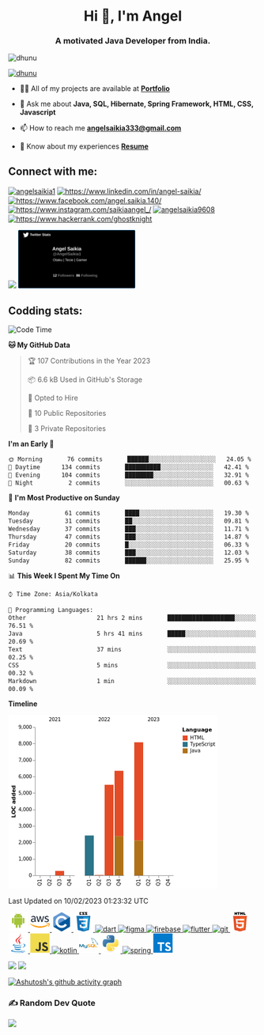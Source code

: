 <h1 align="center">Hi 👋, I'm Angel</h1>
<h3 align="center">A motivated Java Developer from India.</h3>

<p align="left"> <img src="https://komarev.com/ghpvc/?username=dhunu&label=Profile%20views&color=0e75b6&style=flat" alt="dhunu" /> </p>

<p align="left"> <a href="https://github.com/ryo-ma/github-profile-trophy"><img src="https://github-profile-trophy.vercel.app/?username=dhunu" alt="dhunu" /></a> </p>

- 👨‍💻 All of my projects are available at [**Portfolio**](https://dhunu.github.io/)

- 💬 Ask me about **Java, SQL, Hibernate, Spring Framework, HTML, CSS, Javascript**

- 📫 How to reach me **angelsaikia333@gmail.com**

- 📄 Know about my experiences [**Resume**](http://bit.ly/3I3Nuw1)

<h2 align="left">Connect with me:</h2>
<p align="left">
<a href="https://twitter.com/angelsaikia1" target="blank"><img align="center" src="https://raw.githubusercontent.com/rahuldkjain/github-profile-readme-generator/master/src/images/icons/Social/twitter.svg" alt="angelsaikia1" height="30" width="40" /></a>
<a href="https://linkedin.com/in/https://www.linkedin.com/in/angel-saikia/" target="blank"><img align="center" src="https://raw.githubusercontent.com/rahuldkjain/github-profile-readme-generator/master/src/images/icons/Social/linked-in-alt.svg" alt="https://www.linkedin.com/in/angel-saikia/" height="30" width="40" /></a>
<a href="https://fb.com/https://www.facebook.com/angel.saikia.140/" target="blank"><img align="center" src="https://raw.githubusercontent.com/rahuldkjain/github-profile-readme-generator/master/src/images/icons/Social/facebook.svg" alt="https://www.facebook.com/angel.saikia.140/" height="30" width="40" /></a>
<a href="https://instagram.com/https://www.instagram.com/saikiaangel_/" target="blank"><img align="center" src="https://raw.githubusercontent.com/rahuldkjain/github-profile-readme-generator/master/src/images/icons/Social/instagram.svg" alt="https://www.instagram.com/saikiaangel_/" height="30" width="40" /></a>
<a href="https://www.youtube.com/c/angelsaikia9608" target="blank"><img align="center" src="https://raw.githubusercontent.com/rahuldkjain/github-profile-readme-generator/master/src/images/icons/Social/youtube.svg" alt="angelsaikia9608" height="30" width="40" /></a>
<a href="https://www.hackerrank.com/https://www.hackerrank.com/ghostknight" target="blank"><img align="center" src="https://raw.githubusercontent.com/rahuldkjain/github-profile-readme-generator/master/src/images/icons/Social/hackerrank.svg" alt="https://www.hackerrank.com/ghostknight" height="30" width="40" /></a>
</p>

<div style="display="flex"; flex-direction="row";">
  
  <img width="49%" height="auto" src="https://youtube-stats-card.vercel.app/api?channelid=UCb-X45E2VQk6D55xtgc2i4Q&theme=dark"/>

  <img height="auto" width="47%" src="./Twitter_Stats.svg"/>
  
</div>

<h2 align="left">Codding stats:</h2>

<!--START_SECTION:waka-->
![Code Time](http://img.shields.io/badge/Code%20Time-432%20hrs%2026%20mins-blue)

**🐱 My GitHub Data** 

> 🏆 107 Contributions in the Year 2023
 > 
> 📦 6.6 kB Used in GitHub's Storage 
 > 
> 💼 Opted to Hire
 > 
> 📜 10 Public Repositories 
 > 
> 🔑 3 Private Repositories  
 > 
**I'm an Early 🐤** 

```text
🌞 Morning       76 commits       ██████░░░░░░░░░░░░░░░░░░░   24.05 % 
🌆 Daytime      134 commits       ██████████░░░░░░░░░░░░░░░   42.41 % 
🌃 Evening      104 commits       ████████░░░░░░░░░░░░░░░░░   32.91 % 
🌙 Night          2 commits       ░░░░░░░░░░░░░░░░░░░░░░░░░   00.63 % 

```
📅 **I'm Most Productive on Sunday** 

```text
Monday          61 commits       ████░░░░░░░░░░░░░░░░░░░░░   19.30 % 
Tuesday         31 commits       ██░░░░░░░░░░░░░░░░░░░░░░░   09.81 % 
Wednesday       37 commits       ███░░░░░░░░░░░░░░░░░░░░░░   11.71 % 
Thursday        47 commits       ███░░░░░░░░░░░░░░░░░░░░░░   14.87 % 
Friday          20 commits       █░░░░░░░░░░░░░░░░░░░░░░░░   06.33 % 
Saturday        38 commits       ███░░░░░░░░░░░░░░░░░░░░░░   12.03 % 
Sunday          82 commits       ██████░░░░░░░░░░░░░░░░░░░   25.95 % 

```


📊 **This Week I Spent My Time On** 

```text
⌚︎ Time Zone: Asia/Kolkata

💬 Programming Languages: 
Other                    21 hrs 2 mins       ███████████████████░░░░░░   76.51 % 
Java                     5 hrs 41 mins       █████░░░░░░░░░░░░░░░░░░░░   20.69 % 
Text                     37 mins             ░░░░░░░░░░░░░░░░░░░░░░░░░   02.25 % 
CSS                      5 mins              ░░░░░░░░░░░░░░░░░░░░░░░░░   00.32 % 
Markdown                 1 min               ░░░░░░░░░░░░░░░░░░░░░░░░░   00.09 % 

```

**Timeline**

![Chart not found](https://raw.githubusercontent.com/Dhunu/Dhunu/main/charts/bar_graph.png) 


 Last Updated on 10/02/2023 01:23:32 UTC
<!--END_SECTION:waka-->


<p align="left"> <a href="https://developer.android.com" target="_blank" rel="noreferrer"> <img src="https://raw.githubusercontent.com/devicons/devicon/master/icons/android/android-original-wordmark.svg" alt="android" width="40" height="40"/> </a> <a href="https://aws.amazon.com" target="_blank" rel="noreferrer"> <img src="https://raw.githubusercontent.com/devicons/devicon/master/icons/amazonwebservices/amazonwebservices-original-wordmark.svg" alt="aws" width="40" height="40"/> </a> <a href="https://www.cprogramming.com/" target="_blank" rel="noreferrer"> <img src="https://raw.githubusercontent.com/devicons/devicon/master/icons/c/c-original.svg" alt="c" width="40" height="40"/> </a> <a href="https://www.w3schools.com/css/" target="_blank" rel="noreferrer"> <img src="https://raw.githubusercontent.com/devicons/devicon/master/icons/css3/css3-original-wordmark.svg" alt="css3" width="40" height="40"/> </a> <a href="https://dart.dev" target="_blank" rel="noreferrer"> <img src="https://www.vectorlogo.zone/logos/dartlang/dartlang-icon.svg" alt="dart" width="40" height="40"/> </a> <a href="https://www.figma.com/" target="_blank" rel="noreferrer"> <img src="https://www.vectorlogo.zone/logos/figma/figma-icon.svg" alt="figma" width="40" height="40"/> </a> <a href="https://firebase.google.com/" target="_blank" rel="noreferrer"> <img src="https://www.vectorlogo.zone/logos/firebase/firebase-icon.svg" alt="firebase" width="40" height="40"/> </a> <a href="https://flutter.dev" target="_blank" rel="noreferrer"> <img src="https://www.vectorlogo.zone/logos/flutterio/flutterio-icon.svg" alt="flutter" width="40" height="40"/> </a> <a href="https://git-scm.com/" target="_blank" rel="noreferrer"> <img src="https://www.vectorlogo.zone/logos/git-scm/git-scm-icon.svg" alt="git" width="40" height="40"/> </a> <a href="https://www.w3.org/html/" target="_blank" rel="noreferrer"> <img src="https://raw.githubusercontent.com/devicons/devicon/master/icons/html5/html5-original-wordmark.svg" alt="html5" width="40" height="40"/> </a> <a href="https://www.java.com" target="_blank" rel="noreferrer"> <img src="https://raw.githubusercontent.com/devicons/devicon/master/icons/java/java-original.svg" alt="java" width="40" height="40"/> </a> <a href="https://developer.mozilla.org/en-US/docs/Web/JavaScript" target="_blank" rel="noreferrer"> <img src="https://raw.githubusercontent.com/devicons/devicon/master/icons/javascript/javascript-original.svg" alt="javascript" width="40" height="40"/> </a> <a href="https://kotlinlang.org" target="_blank" rel="noreferrer"> <img src="https://www.vectorlogo.zone/logos/kotlinlang/kotlinlang-icon.svg" alt="kotlin" width="40" height="40"/> </a> <a href="https://www.mysql.com/" target="_blank" rel="noreferrer"> <img src="https://raw.githubusercontent.com/devicons/devicon/master/icons/mysql/mysql-original-wordmark.svg" alt="mysql" width="40" height="40"/> </a> <a href="https://www.python.org" target="_blank" rel="noreferrer"> <img src="https://raw.githubusercontent.com/devicons/devicon/master/icons/python/python-original.svg" alt="python" width="40" height="40"/> </a> <a href="https://spring.io/" target="_blank" rel="noreferrer"> <img src="https://www.vectorlogo.zone/logos/springio/springio-icon.svg" alt="spring" width="40" height="40"/> </a> <a href="https://www.typescriptlang.org/" target="_blank" rel="noreferrer"> <img src="https://raw.githubusercontent.com/devicons/devicon/master/icons/typescript/typescript-original.svg" alt="typescript" width="40" height="40"/> </a> </p>

<div style="display=flex; flex-direction=row">

  <img height=180px src="https://github-readme-stats.vercel.app/api/top-langs/?username=dhunu&layout=compact&theme=dark"/>
  
<!--   <img height=180px src="https://github-readme-stats.vercel.app/api?username=dhunu&show_icons=true&theme=dark"/> -->
  
  <img height=180px src="https://streak-stats.demolab.com/?user=dhunu&theme=dark"/>
  
<!--   <img height=180px src="https://github-readme-stats.vercel.app/api/wakatime?username=dhunu&theme=dark"/> -->

</div>

[![Ashutosh's github activity graph](https://github-readme-activity-graph.cyclic.app/graph?username=dhunu&bg_color=000000&color=5cb8ff&line=208bfe&point=8bfee7&area=true&hide_border=true)](https://github.com/ashutosh00710/github-readme-activity-graph)

### ✍️ Random Dev Quote
![](https://quotes-github-readme.vercel.app/api?type=horizontal&theme=radical)



